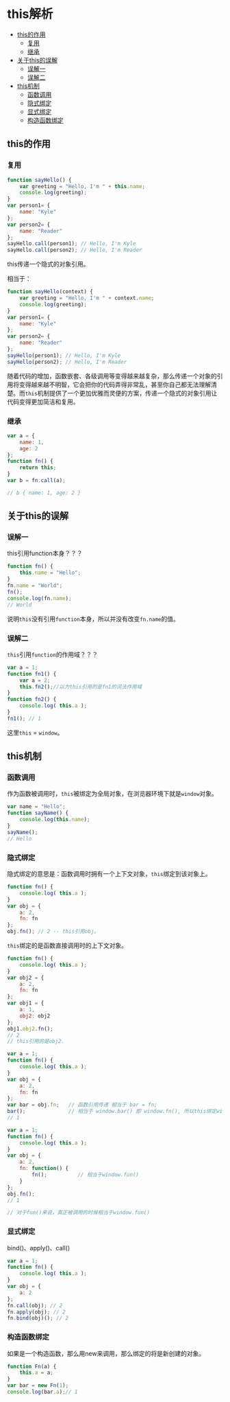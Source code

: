 # this解析

- [this的作用](#this的作用)
    - [复用](#复用)
    - [继承](#继承)
- [关于this的误解](#关于this的误解)
    - [误解一](#误解一)
    - [误解二](#误解二)
- [this机制](#this机制)
    - [函数调用](#函数调用)
    - [隐式绑定](#隐式绑定)
    - [显式绑定](#显式绑定)
    - [构造函数绑定](#构造函数绑定)

## this的作用

### 复用

```javascript
function sayHello() {
    var greeting = "Hello, I'm " + this.name;
    console.log(greeting);
}
var person1= {
    name: "Kyle"
};
var person2= {
    name: "Reader"
};
sayHello.call(person1); // Hello, I'm Kyle
sayHello.call(person2); // Hello, I'm Reader
```

this传递一个隐式的对象引用。

相当于：

```javascript
function sayHello(context) {
    var greeting = "Hello, I'm " + context.name;
    console.log(greeting);
}
var person1= {
    name: "Kyle"
};
var person2= {
    name: "Reader"
};
sayHello(person1); // Hello, I'm Kyle
sayHello(person2); // Hello, I'm Reader
```

随着代码的增加，函数嵌套、各级调用等变得越来越复杂，那么传递一个对象的引用将变得越来越不明智，它会把你的代码弄得非常乱，甚至你自己都无法理解清楚。而`this`机制提供了一个更加优雅而灵便的方案，传递一个隐式的对象引用让代码变得更加简洁和复用。

### 继承

```javascript
var a = {
    name: 1,
    age: 2
};
function fn() {
    return this;
}
var b = fn.call(a);

// b { name: 1, age: 2 }
```

## 关于this的误解

### 误解一

this引用function本身？？？

```javascript
function fn() {
    this.name = "Hello";
}
fn.name = "World";
fn();
console.log(fn.name);
// World
```

说明`this`没有引用`function`本身，所以并没有改变`fn.name`的值。

### 误解二

`this`引用`function`的作用域？？？

```javascript
var a = 1;
function fn1() {
    var a = 2;
    this.fn2();//以为this引用的是fn1的词法作用域
}
function fn2() {
    console.log( this.a );
}
fn1(); // 1
```

这里`this` = `window`。

## this机制

### 函数调用

作为函数被调用时，`this`被绑定为全局对象，在浏览器环境下就是`window`对象。

```javascript
var name = "Hello";
function sayName() {
    console.log(this.name);
}
sayName();
// Hello
```

### 隐式绑定

隐式绑定的意思是：函数调用时拥有一个上下文对象，`this`绑定到该对象上。

```javascript
function fn() {
    console.log( this.a );
}
var obj = {
    a: 2,
    fn: fn
};
obj.fn(); // 2 -- this引用obj。
```

`this`绑定的是函数直接调用时的上下文对象。

```javascript
function fn() {
    console.log( this.a );
}
var obj2 = {
    a: 2,
    fn: fn
};
var obj1 = {
    a: 1,
    obj2: obj2
};
obj1.obj2.fn();
// 2
// this引用的是obj2.
```

```javascript
var a = 1;
function fn() {
    console.log( this.a );
}
var obj = {
    a: 2,
    fn: fn
};
var bar = obj.fn;   // 函数引用传递 相当于 bar = fn;
bar();              // 相当于 window.bar() 即 window.fn(), 所以this绑定window对象
// 1
```

```javascript
var a = 1;
function fn() {
    console.log( this.a );
}
var obj = {
    a: 2,
    fn: function() {
        fn();          // 相当于window.fun()
    }
};
obj.fn();
// 1

// 对于fun()来说，真正被调用的时候相当于window.fun()
```

### 显式绑定

bind()、apply()、call()

```javascript
var a = 1;
function fn() {
    console.log( this.a );
}
var obj = {
    a: 2
};
fn.call(obj); // 2
fn.apply(obj); // 2
fn.bind(obj)(); // 2
```

### 构造函数绑定

如果是一个构造函数，那么用new来调用，那么绑定的将是新创建的对象。

```javascript
function Fn(a) {
    this.a = a;
}
var bar = new Fn(1);
console.log(bar.a);// 1
```